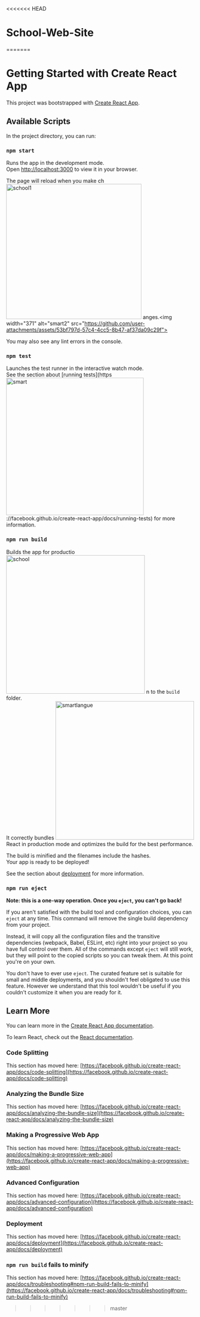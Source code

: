 <<<<<<< HEAD
# School-Web-Site
=======
# Getting Started with Create React App

This project was bootstrapped with [Create React App](https://github.com/facebook/create-react-app).

## Available Scripts

In the project directory, you can run:

### `npm start`

Runs the app in the development mode.\
Open [http://localhost:3000](http://localhost:3000) to view it in your browser.

The page will reload when you make ch<img width="362" alt="school1" src="https://github.com/user-attachments/assets/448d5549-690e-4f74-81d6-923298de1451">
anges.\<img width="371" alt="smart2" src="https://github.com/user-attachments/assets/53bf797d-57c4-4cc5-8b47-af37da09c29f">

You may also see any lint errors in the console.

### `npm test`

Launches the test runner in the interactive watch mode.\
See the section about [running tests](https<img width="368" alt="smart" src="https://github.com/user-attachments/assets/191e442c-b168-4a92-a4f3-62ea397b151c">
://facebook.github.io/create-react-app/docs/running-tests) for more information.

### `npm run build`

Builds the app for productio<img width="371" alt="school" src="https://github.com/user-attachments/assets/281a2700-0d5e-4fc7-b4bf-5e4341165a6f">
n to the `build` folder.\
It correctly bundles <img width="371" alt="smartlangue" src="https://github.com/user-attachments/assets/63d1a9f8-e70c-4152-80a0-fda97974ce68">
React in production mode and optimizes the build for the best performance.

The build is minified and the filenames include the hashes.\
Your app is ready to be deployed!

See the section about [deployment](https://facebook.github.io/create-react-app/docs/deployment) for more information.

### `npm run eject`

**Note: this is a one-way operation. Once you `eject`, you can't go back!**

If you aren't satisfied with the build tool and configuration choices, you can `eject` at any time. This command will remove the single build dependency from your project.

Instead, it will copy all the configuration files and the transitive dependencies (webpack, Babel, ESLint, etc) right into your project so you have full control over them. All of the commands except `eject` will still work, but they will point to the copied scripts so you can tweak them. At this point you're on your own.

You don't have to ever use `eject`. The curated feature set is suitable for small and middle deployments, and you shouldn't feel obligated to use this feature. However we understand that this tool wouldn't be useful if you couldn't customize it when you are ready for it.

## Learn More

You can learn more in the [Create React App documentation](https://facebook.github.io/create-react-app/docs/getting-started).

To learn React, check out the [React documentation](https://reactjs.org/).

### Code Splitting

This section has moved here: [https://facebook.github.io/create-react-app/docs/code-splitting](https://facebook.github.io/create-react-app/docs/code-splitting)

### Analyzing the Bundle Size

This section has moved here: [https://facebook.github.io/create-react-app/docs/analyzing-the-bundle-size](https://facebook.github.io/create-react-app/docs/analyzing-the-bundle-size)

### Making a Progressive Web App

This section has moved here: [https://facebook.github.io/create-react-app/docs/making-a-progressive-web-app](https://facebook.github.io/create-react-app/docs/making-a-progressive-web-app)

### Advanced Configuration

This section has moved here: [https://facebook.github.io/create-react-app/docs/advanced-configuration](https://facebook.github.io/create-react-app/docs/advanced-configuration)

### Deployment

This section has moved here: [https://facebook.github.io/create-react-app/docs/deployment](https://facebook.github.io/create-react-app/docs/deployment)

### `npm run build` fails to minify

This section has moved here: [https://facebook.github.io/create-react-app/docs/troubleshooting#npm-run-build-fails-to-minify](https://facebook.github.io/create-react-app/docs/troubleshooting#npm-run-build-fails-to-minify)
>>>>>>> master
